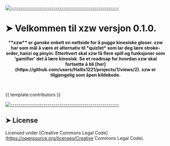 <!-- ⚠️ This README has been generated from the file(s) "blueprint.md" ⚠️-->
[![-----------------------------------------------------](https://raw.githubusercontent.com/andreasbm/readme/master/assets/lines/colored.png)](#velkommen-til-pkgname-versjon-pkgversion-)

# ➤ Velkommen til xzw versjon 0.1.0. 
<p align="center">
  <b>**xzw** er ganske enkelt en nettside for å pugge kinesiske gloser. xzw har som mål å være et alternativ til *quizlet* som lar deg lære stroke-order, hanzi og pinyin. Etterhvert skal xzw få flere spill og funksjoner som 'gamifier' det å lære kinesisk. Se et roadmap for hvordan xzw skal fortsette å bli [her](https://github.com/users/Hallis1221/projects/1/views/2). xzw er tilgjengelig som åpen kildekode. </b></br>
  <sub><sub>
</p>

<br />

{{ template:contributors }}

[![-----------------------------------------------------](https://raw.githubusercontent.com/andreasbm/readme/master/assets/lines/colored.png)](#license)

## ➤ License
	
Licensed under [Creative Commons Legal Code](https://opensource.org/licenses/Creative Commons Legal Code).